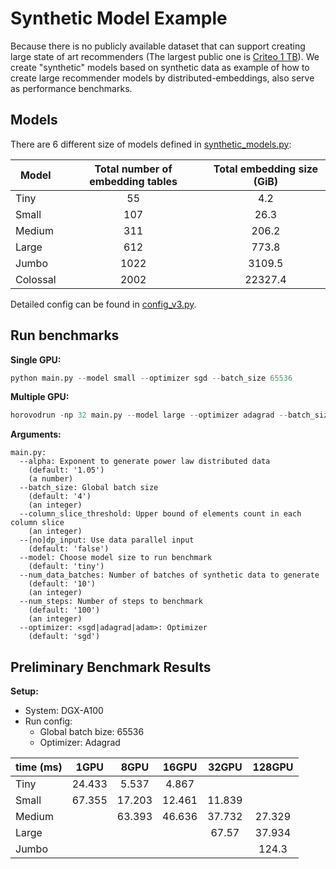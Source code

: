 # Synthetic Model Example

Because there is no publicly available dataset that can support creating large state of art recommenders (The largest public one is [Criteo 1 TB](https://ailab.criteo.com/download-criteo-1tb-click-logs-dataset/)). We create "synthetic" models based on synthetic data as example of how to create large recommender models by distributed-embeddings, also serve as performance benchmarks.

## Models

There are 6 different size of models defined in [synthetic_models.py](synthetic_models.py):

| Model    | Total number of embedding tables | Total embedding size (GiB) |
| -------- | :------------------------------: | :------------------------: |
| Tiny     |                55                |            4.2             |
| Small    |               107                |            26.3            |
| Medium   |               311                |           206.2            |
| Large    |               612                |           773.8            |
| Jumbo    |               1022               |           3109.5           |
| Colossal |               2002               |          22327.4           |

Detailed config can be found in [config_v3.py](config_v3.py).

## Run benchmarks

**Single GPU:**

```python
python main.py --model small --optimizer sgd --batch_size 65536
```

**Multiple GPU:**

```python
horovodrun -np 32 main.py --model large --optimizer adagrad --batch_size 65536 --column_slice_threshold $((1280*1048576))
```

**Arguments:**

```shell
main.py:
  --alpha: Exponent to generate power law distributed data
    (default: '1.05')
    (a number)
  --batch_size: Global batch size
    (default: '4')
    (an integer)
  --column_slice_threshold: Upper bound of elements count in each column slice
    (an integer)
  --[no]dp_input: Use data parallel input
    (default: 'false')
  --model: Choose model size to run benchmark
    (default: 'tiny')
  --num_data_batches: Number of batches of synthetic data to generate
    (default: '10')
    (an integer)
  --num_steps: Number of steps to benchmark
    (default: '100')
    (an integer)
  --optimizer: <sgd|adagrad|adam>: Optimizer
    (default: 'sgd')
```

## Preliminary Benchmark Results

**Setup:**

* System: DGX-A100
* Run config:
  * Global batch bize: 65536
  * Optimizer: Adagrad

| time (ms) |  1GPU  |  8GPU  | 16GPU  | 32GPU  | 128GPU |
| --------- | :----: | :----: | :----: | :----: | :----: |
| Tiny      | 24.433 | 5.537  | 4.867  |        |        |
| Small     | 67.355 | 17.203 | 12.461 | 11.839 |        |
| Medium    |        | 63.393 | 46.636 | 37.732 | 27.329 |
| Large     |        |        |        | 67.57  | 37.934 |
| Jumbo     |        |        |        |        | 124.3  |
